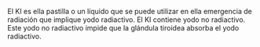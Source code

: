El KI es ella pastilla o un líquido que se puede utilizar en
 ella emergencia de radiación que implique yodo radiactivo.
  El KI contiene yodo no radiactivo. Este yodo no radiactivo 
  impide que la glándula tiroidea
   absorba el yodo radiactivo.
                